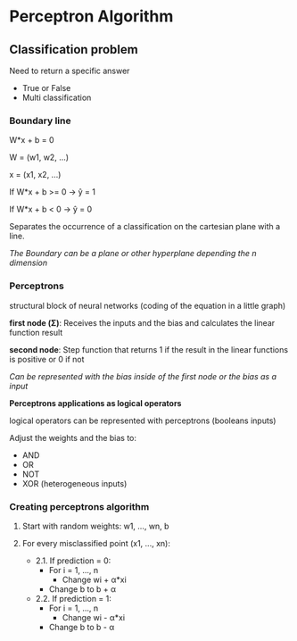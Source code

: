 # Perceptron Algorithm

## Classification problem
Need to return a specific answer
- True or False
- Multi classification

### Boundary line
W*x + b = 0

W = (w1, w2, ...)

x = (x1, x2, ...)

If W*x + b >= 0 -> ŷ = 1

If W*x + b < 0 -> ŷ = 0

Separates the occurrence of a classification on the cartesian plane with a line.

_The Boundary can be a plane or other hyperplane depending the n dimension_

### Perceptrons
structural block of neural networks (coding of the equation in a little graph)

**first node (Σ)**: Receives the inputs and the bias and calculates the linear function result

**second node**: Step function that returns 1 if the result in the linear functions is positive or 0 if not

_Can be represented with the bias inside of the first node or the bias as a input_

**Perceptrons applications as logical operators**

logical operators can be represented with perceptrons (booleans inputs)

Adjust the weights and the bias to:
- AND
- OR
- NOT
- XOR (heterogeneous inputs)

### Creating perceptrons algorithm

1. Start with random weights: w1, ..., wn, b

2. For every misclassified point (x1, ..., xn):
    - 2.1. If prediction = 0:
        - For i = 1, ..., n
            - Change wi + α*xi
        - Change b to b + α
    - 2.2. If prediction = 1:
        - For i = 1, ..., n
            - Change wi - α*xi
        - Change b to b - α
